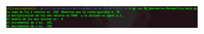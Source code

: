 <div align="center">
<a href="https://youtu.be/fVgysrgqyB8"><img src="./../../img/06-min.png"/></a>
</div>